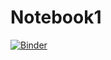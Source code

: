 # Notebook1

[![Binder](https://mybinder.org/badge_logo.svg)](https://mybinder.org/v2/gh/FUNJUL/Notebook1/HEAD)
